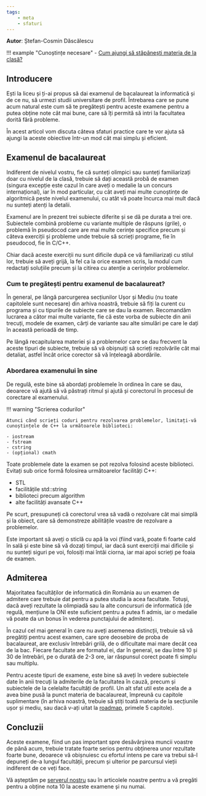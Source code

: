 ```yaml
---
tags:
    - meta
    - sfaturi
---
```


**Autor**: Ștefan-Cosmin Dăscălescu

!!! example "Cunoștințe necesare"
    - [Cum ajungi să stăpânești materia de la clasă?](https://edu.roalgo.ro/usor/schoolwork/)

## Introducere

Ești la liceu și ți-ai propus să dai examenul de bacalaureat la informatică și
de ce nu, să urmezi studii universitare de profil. Întrebarea care se pune acum
natural este cum să te pregătești pentru aceste examene pentru a putea obține
note cât mai bune, care să îți permită să intri la facultatea dorită fără
probleme.

În acest articol vom discuta câteva sfaturi practice care te vor ajuta să ajungi
la aceste obiective într-un mod cât mai simplu și eficient.

## Examenul de bacalaureat

Indiferent de nivelul vostru, fie că sunteți olimpici sau sunteți familiarizați
doar cu nivelul de la clasă, trebuie să dați această probă de examen (singura
excepție este cazul în care aveți o medalie la un concurs internațional), iar în
mod particular, cu cât aveți mai multe cunoștințe de algoritmică peste nivelul
examenului, cu atât vă poate încurca mai mult dacă nu sunteți atenți la detalii.

Examenul are în prezent trei subiecte diferite și se dă pe durata a trei ore.
Subiectele combină probleme cu variante multiple de răspuns (grile), o problemă
în pseudocod care are mai multe cerințe specifice precum și câteva exerciții și
probleme unde trebuie să scrieți programe, fie în pseudocod, fie în C/C++.

Chiar dacă aceste exerciții nu sunt dificile după ce vă familiarizați cu stilul
lor, trebuie să aveți grijă, la fel ca la orice examen scris, la modul cum
redactați soluțiile precum și la citirea cu atenție a cerințelor problemelor.

### Cum te pregătești pentru examenul de bacalaureat?

În general, pe lângă parcurgerea secțiunilor Ușor și Mediu (nu toate capitolele
sunt necesare) din arhiva noastră, trebuie să fiți la curent cu programa și cu
tipurile de subiecte care se dau la examen. Recomandăm lucrarea a câtor mai
multe variante, fie că este vorba de subiecte din anii trecuți, modele de
examen, cărți de variante sau alte simulări pe care le dați în această perioadă
de timp.

Pe lângă recapitularea materiei și a problemelor care se dau frecvent la aceste
tipuri de subiecte, trebuie să vă obișnuiți să scrieți rezolvările cât mai
detaliat, astfel încât orice corector să vă înțeleagă abordările.

### Abordarea examenului în sine

De regulă, este bine să abordați problemele în ordinea în care se dau, deoarece
vă ajută să vă păstrați ritmul și ajută și corectorul în procesul de corectare
al examenului.

!!! warning "Scrierea codurilor"

    Atunci când scrieți coduri pentru rezolvarea problemelor, limitați-vă
    cunoștințele de C++ la următoarele biblioteci:

    - iostream
    - fstream
    - cstring
    - (opțional) cmath

Toate problemele date la examen se pot rezolva folosind aceste biblioteci.
Evitați sub orice formă folosirea următoarelor facilități C++:

- STL
- facilitățile std::string
- biblioteci precum algorithm
- alte facilități avansate C++

Pe scurt, presupuneți că corectorul vrea să vadă o rezolvare cât mai simplă și
la obiect, care să demonstreze abilitățile voastre de rezolvare a problemelor.

Este important să aveți o sticlă cu apă la voi (fiind vară, poate fi foarte cald
în sală și este bine să vă dozați timpul, iar dacă sunt exerciții mai dificile
și nu sunteți siguri pe voi, folosiți mai întâi ciorna, iar mai apoi scrieți pe
foaia de examen.

## Admiterea

Majoritatea facultăților de informatică din România au un examen de admitere
care trebuie dat pentru a putea studia la acea facultate. Totuși, dacă aveți
rezultate la olimpiadă sau la alte concursuri de informatică (de regulă,
mențiune la ONI este suficient pentru a putea fi admis, iar o medalie vă poate
da un bonus în vederea punctajului de admitere).

În cazul cel mai general în care nu aveți asemenea distincții, trebuie să vă
pregătiți pentru acest examen, care spre deosebire de proba de bacalaureat, are
exclusiv întrebări grilă, de o dificultate mai mare decât cea de la bac. Fiecare
facultate are formatul ei, dar în general, se dau între 10 și 30 de întrebări,
pe o durată de 2-3 ore, iar răspunsul corect poate fi simplu sau multiplu.

Pentru aceste tipuri de examene, este bine să aveți în vedere subiectele date în
anii trecuți la admiterile de la facultatea în cauză, precum și subiectele de la
celelalte facultăți de profil. Un alt sfat util este acela de a avea bine pusă
la punct materia de bacalaureat, împreună cu capitole suplimentare (în arhiva
noastră, trebuie să știți toată materia de la secțiunile ușor și mediu, sau dacă
v-ați uitat la [roadmap](https://edu.roalgo.ro/usor/roadmap/), primele 5
capitole).

## Concluzii

Aceste examene, fiind un pas important spre desăvârșirea muncii voastre de până
acum, trebuie tratate foarte serios pentru obținerea unor rezultate foarte bune,
deoarece vă obișnuiesc cu efortul intens pe care va trebui să-l depuneți de-a
lungul facultății, precum și ulterior pe parcursul vieții indiferent de ce veți
face.

Vă așteptăm pe [serverul nostru](https://discord.gg/roalgo) sau în articolele
noastre pentru a vă pregăti pentru a obține nota 10 la aceste examene și nu
numai.
